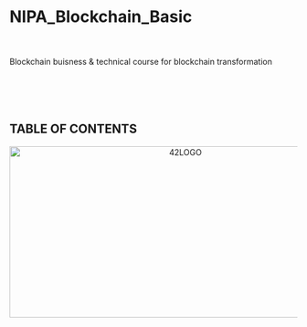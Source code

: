 # NIPA_Blockchain_Basic
<br>
<br>
Blockchain buisness &amp; technical course for blockchain transformation
<br>
</r>
<br>
</br>
<br>
</br>

## TABLE OF CONTENTS
<center><img src="https://user-images.githubusercontent.com/55140432/99774582-539bd900-2b51-11eb-9a6f-d7def5dd1843.PNG" width="600px" height="300px" title="px(픽셀) 크기 설정" alt="42LOGO"></img></center>
<br>

